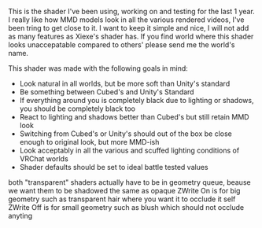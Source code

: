 

This is the shader I've been using, working on and testing for the last 1 year.
I really like how MMD models look in all the various rendered videos, I've been tring to get close to it.
I want to keep it simple and nice, I will not add as many features as Xiexe's shader has.
If you find world where this shader looks unaccepatable compared to others' please send me the world's name.


This shader was made with the following goals in mind:
- Look natural in all worlds, but be more soft than Unity's standard
- Be something between Cubed's and Unity's Standard
- If everything around you is completely black due to lighting or shadows, you should be completely black too
- React to lighting and shadows better than Cubed's but still retain MMD look
- Switching from Cubed's or Unity's should out of the box be close enough to original look, but more MMD-ish
- Look acceptably in all the various and scuffed lighting conditions of VRChat worlds
- Shader defaults should be set to ideal battle tested values


both "transparent" shaders actually have to be in geometry queue, beause we want them to be shadowed the same as opaque
ZWrite On is for big geometry such as transparent hair where you want it to occlude it self
ZWrite Off is for small geometry such as blush which should not occlude anyting